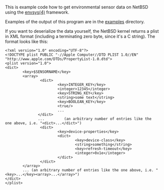 This is example code how to get environmental sensor data on NetBSD
using the [envsys(4)](https://man.netbsd.org/envsys.4) framework.

Examples of the output of this program are in the [examples](examples)
directory.

If you want to deserialize the data yourself, the NetBSD kernel
returns a plist in XML format (including a terminating zero byte,
since it's a C string). The format looks like this:

```
<?xml version="1.0" encoding="UTF-8"?>
<!DOCTYPE plist PUBLIC "-//Apple Computer//DTD PLIST 1.0//EN" "http://www.apple.com/DTDs/PropertyList-1.0.dtd">
<plist version="1.0">
<dict>
        <key>$SENSORNAME</key>
        <array>
                <dict>
                        <key>INTEGER_KEY</key>
                        <integer>12345</integer>
                        <key>STRING_KEY</key>
                        <string>some text</string>
                        <key>BOOLEAN_KEY</key>
                        <true/>
                        ...
               </dict>
               ...         (an arbitrary number of entries like the one above, i.e. "<dict>...</dict>")
                <dict>
                        <key>device-properties</key>
                        <dict>
                                <key>device-class</key>
                                <string>something</string>
                                <key>refresh-timeout</key>
                                <integer>0x1e</integer>
                        </dict>
                </dict>
        </array>
        ... (an arbitrary number of entries like the one above, i.e. "<key>...</key><array>...</array>")
</dict>
</plist>
```
